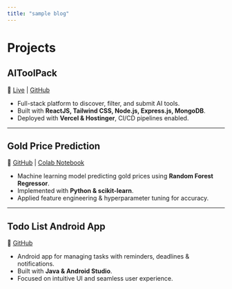 ```yaml
---
title: "sample blog"
---
```


# Projects

## AIToolPack
🔗 [Live](https://www.aitoolpack.site/) | [GitHub](https://github.com/Tharun26-G/AITookPack)  
- Full-stack platform to discover, filter, and submit AI tools.  
- Built with **ReactJS, Tailwind CSS, Node.js, Express.js, MongoDB**.  
- Deployed with **Vercel & Hostinger**, CI/CD pipelines enabled.  

---

## Gold Price Prediction
🔗 [GitHub](https://github.com/Tharun26-G/Gold-Price-Prediction-using-ML) | [Colab Notebook](https://colab.research.google.com/drive/1mYtRoVf3T3OAUVzs-s_b9c22prqBfVKJ?usp=sharing)  
- Machine learning model predicting gold prices using **Random Forest Regressor**.  
- Implemented with **Python & scikit-learn**.  
- Applied feature engineering & hyperparameter tuning for accuracy.  

---

## Todo List Android App
🔗 [GitHub](https://github.com/Tharun26-G/To-Do-App)  
- Android app for managing tasks with reminders, deadlines & notifications.  
- Built with **Java & Android Studio**.  
- Focused on intuitive UI and seamless user experience.  

